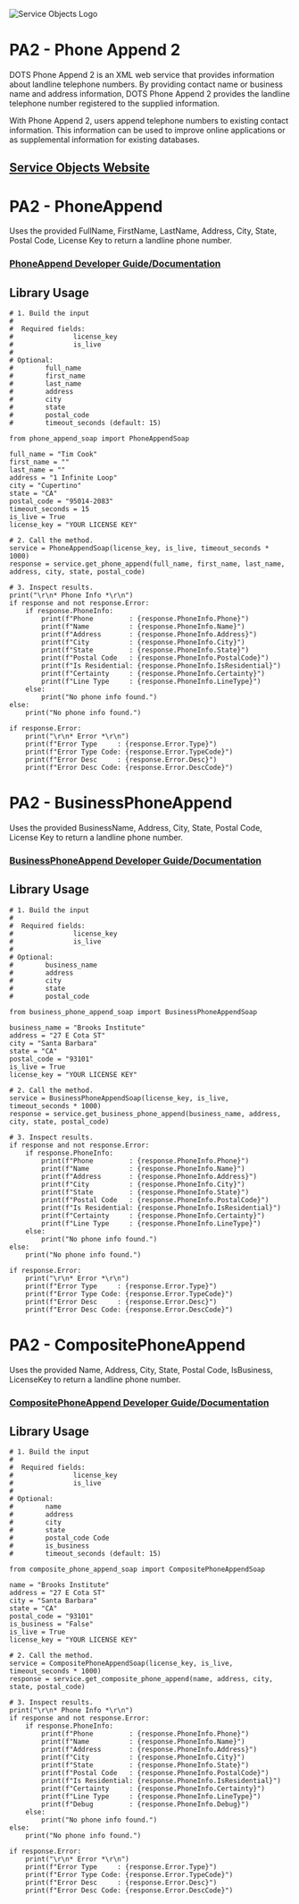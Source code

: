 ﻿![Service Objects Logo](https://www.serviceobjects.com/wp-content/uploads/2021/05/SO-Logo-with-TM.gif "Service Objects Logo")

# PA2 - Phone Append 2

DOTS Phone Append 2 is an XML web service that provides information about landline telephone numbers. By providing contact name or business name and address information, DOTS Phone Append 2 provides the landline telephone number registered to the supplied information.

With Phone Append 2, users append telephone numbers to existing contact information. This information can be used to improve online applications or as supplemental information for existing databases.

## [Service Objects Website](https://serviceobjects.com)

# PA2 - PhoneAppend

Uses the provided FullName, FirstName, LastName, Address, City, State, Postal Code, License Key to return a landline phone number.

### [PhoneAppend Developer Guide/Documentation](https://www.serviceobjects.com/docs/dots-phone-append-2/pa2-operations/pa2-phoneappend-recommended/)

## Library Usage

```
# 1. Build the input
#
#  Required fields:
#               license_key
#               is_live
# 
# Optional:
#        full_name
#        first_name
#        last_name
#        address
#        city
#        state	
#        postal_code
#        timeout_seconds (default: 15)

from phone_append_soap import PhoneAppendSoap

full_name = "Tim Cook"
first_name = ""
last_name = ""
address = "1 Infinite Loop"
city = "Cupertino"
state = "CA"
postal_code = "95014-2083"
timeout_seconds = 15
is_live = True
license_key = "YOUR LICENSE KEY"

# 2. Call the method.
service = PhoneAppendSoap(license_key, is_live, timeout_seconds * 1000)
response = service.get_phone_append(full_name, first_name, last_name, address, city, state, postal_code)

# 3. Inspect results.
print("\r\n* Phone Info *\r\n")
if response and not response.Error:
    if response.PhoneInfo:
        print(f"Phone         : {response.PhoneInfo.Phone}")
        print(f"Name          : {response.PhoneInfo.Name}")
        print(f"Address       : {response.PhoneInfo.Address}")
        print(f"City          : {response.PhoneInfo.City}")
        print(f"State         : {response.PhoneInfo.State}")
        print(f"Postal Code   : {response.PhoneInfo.PostalCode}")
        print(f"Is Residential: {response.PhoneInfo.IsResidential}")
        print(f"Certainty     : {response.PhoneInfo.Certainty}")
        print(f"Line Type     : {response.PhoneInfo.LineType}")
    else:
        print("No phone info found.")
else:
    print("No phone info found.")

if response.Error:
    print("\r\n* Error *\r\n")
    print(f"Error Type     : {response.Error.Type}")
    print(f"Error Type Code: {response.Error.TypeCode}")
    print(f"Error Desc     : {response.Error.Desc}")
    print(f"Error Desc Code: {response.Error.DescCode}")
```
# PA2 - BusinessPhoneAppend

Uses the provided BusinessName, Address, City, State, Postal Code, License Key to return a landline phone number.

### [BusinessPhoneAppend Developer Guide/Documentation](https://www.serviceobjects.com/docs/dots-phone-append-2/pa2-operations/pa2-businessphoneappend/)

## Library Usage

```
# 1. Build the input
#
#  Required fields:
#               license_key
#               is_live
# 
# Optional:
#        business_name
#        address
#        city
#        state
#        postal_code

from business_phone_append_soap import BusinessPhoneAppendSoap

business_name = "Brooks Institute"
address = "27 E Cota ST"
city = "Santa Barbara"
state = "CA"
postal_code = "93101"
is_live = True
license_key = "YOUR LICENSE KEY"

# 2. Call the method.
service = BusinessPhoneAppendSoap(license_key, is_live, timeout_seconds * 1000)
response = service.get_business_phone_append(business_name, address, city, state, postal_code)

# 3. Inspect results.
if response and not response.Error:
    if response.PhoneInfo:
        print(f"Phone         : {response.PhoneInfo.Phone}")
        print(f"Name          : {response.PhoneInfo.Name}")
        print(f"Address       : {response.PhoneInfo.Address}")
        print(f"City          : {response.PhoneInfo.City}")
        print(f"State         : {response.PhoneInfo.State}")
        print(f"Postal Code   : {response.PhoneInfo.PostalCode}")
        print(f"Is Residential: {response.PhoneInfo.IsResidential}")
        print(f"Certainty     : {response.PhoneInfo.Certainty}")
        print(f"Line Type     : {response.PhoneInfo.LineType}")
    else:
        print("No phone info found.")
else:
    print("No phone info found.")

if response.Error:
    print("\r\n* Error *\r\n")
    print(f"Error Type     : {response.Error.Type}")
    print(f"Error Type Code: {response.Error.TypeCode}")
    print(f"Error Desc     : {response.Error.Desc}")
    print(f"Error Desc Code: {response.Error.DescCode}")
```
# PA2 - CompositePhoneAppend

Uses the provided Name, Address, City, State, Postal Code, IsBusiness, LicenseKey to return a landline phone number.

### [CompositePhoneAppend Developer Guide/Documentation](https://www.serviceobjects.com/docs/dots-phone-append-2/pa2-operations/pa2-compositephoneappend/)

## Library Usage

```
# 1. Build the input
#
#  Required fields:
#               license_key
#               is_live
# 
# Optional:
#        name
#        address
#        city
#        state
#        postal_code Code
#        is_business
#        timeout_seconds (default: 15)

from composite_phone_append_soap import CompositePhoneAppendSoap

name = "Brooks Institute"
address = "27 E Cota ST"
city = "Santa Barbara"
state = "CA"
postal_code = "93101"
is_business = "False"
is_live = True
license_key = "YOUR LICENSE KEY"

# 2. Call the method.
service = CompositePhoneAppendSoap(license_key, is_live, timeout_seconds * 1000)
response = service.get_composite_phone_append(name, address, city, state, postal_code)

# 3. Inspect results.
print("\r\n* Phone Info *\r\n")
if response and not response.Error:
    if response.PhoneInfo:
        print(f"Phone         : {response.PhoneInfo.Phone}")
        print(f"Name          : {response.PhoneInfo.Name}")
        print(f"Address       : {response.PhoneInfo.Address}")
        print(f"City          : {response.PhoneInfo.City}")
        print(f"State         : {response.PhoneInfo.State}")
        print(f"Postal Code   : {response.PhoneInfo.PostalCode}")
        print(f"Is Residential: {response.PhoneInfo.IsResidential}")
        print(f"Certainty     : {response.PhoneInfo.Certainty}")
        print(f"Line Type     : {response.PhoneInfo.LineType}")
        print(f"Debug         : {response.PhoneInfo.Debug}")
    else:
        print("No phone info found.")
else:
    print("No phone info found.")

if response.Error:
    print("\r\n* Error *\r\n")
    print(f"Error Type     : {response.Error.Type}")
    print(f"Error Type Code: {response.Error.TypeCode}")
    print(f"Error Desc     : {response.Error.Desc}")
    print(f"Error Desc Code: {response.Error.DescCode}")
```